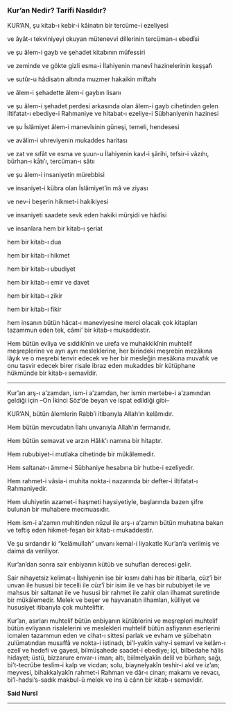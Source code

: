 ### Kur’an Nedir? Tarifi Nasıldır?
KUR’AN, şu kitab-ı kebir-i kâinatın bir tercüme-i ezeliyesi

ve âyât-ı tekviniyeyi okuyan mütenevvi dillerinin tercüman-ı ebedîsi

ve şu âlem-i gayb ve şehadet kitabının müfessiri

ve zeminde ve gökte gizli esma-i İlahiyenin manevî hazinelerinin keşşafı

ve sutûr-u hâdisatın altında muzmer hakaikin miftahı

ve âlem-i şehadette âlem-i gaybın lisanı

ve şu âlem-i şehadet perdesi arkasında olan âlem-i gayb cihetinden gelen iltifatat-ı ebediye-i Rahmaniye ve hitabat-ı ezeliye-i Sübhaniyenin hazinesi

ve şu İslâmiyet âlem-i manevîsinin güneşi, temeli, hendesesi

ve avâlim-i uhreviyenin mukaddes haritası

ve zat ve sıfât ve esma ve şuun-u İlahiyenin kavl-i şârihi, tefsir-i vâzıhı, bürhan-ı kātı’ı, tercüman-ı sâtıı

ve şu âlem-i insaniyetin mürebbisi

ve insaniyet-i kübra olan İslâmiyet’in mâ ve ziyası

ve nev-i beşerin hikmet-i hakikiyesi

ve insaniyeti saadete sevk eden hakiki mürşidi ve hâdîsi

ve insanlara hem bir kitab-ı şeriat

hem bir kitab-ı dua

hem bir kitab-ı hikmet

hem bir kitab-ı ubudiyet

hem bir kitab-ı emir ve davet

hem bir kitab-ı zikir

hem bir kitab-ı fikir

hem insanın bütün hâcat-ı maneviyesine merci olacak çok kitapları tazammun eden tek, câmi’ bir kitab-ı mukaddestir.

Hem bütün evliya ve sıddıkînin ve urefa ve muhakkikînin muhtelif meşreplerine ve ayrı ayrı mesleklerine, her birindeki meşrebin mezâkına lâyık ve o meşrebi tenvir edecek ve her bir mesleğin mesâkına muvafık ve onu tasvir edecek birer risale ibraz eden mukaddes bir kütüphane hükmünde bir kitab-ı semavîdir.

***

Kur’an arş-ı a’zamdan, ism-i a’zamdan, her ismin mertebe-i a’zamından geldiği için –On İkinci Söz’de beyan ve ispat edildiği gibi–

KUR’AN, bütün âlemlerin Rabb’i itibarıyla Allah’ın kelâmıdır.

Hem bütün mevcudatın İlahı unvanıyla Allah’ın fermanıdır.

Hem bütün semavat ve arzın Hâlık’ı namına bir hitaptır.

Hem rububiyet-i mutlaka cihetinde bir mükâlemedir.

Hem saltanat-ı âmme-i Sübhaniye hesabına bir hutbe-i ezeliyedir.

Hem rahmet-i vâsia-i muhita nokta-i nazarında bir defter-i iltifatat-ı Rahmaniyedir.

Hem uluhiyetin azamet-i haşmeti haysiyetiyle, başlarında bazen şifre bulunan bir muhabere mecmuasıdır.

Hem ism-i a’zamın muhitinden nüzul ile arş-ı a’zamın bütün muhatına bakan ve teftiş eden hikmet-feşan bir kitab-ı mukaddestir.

Ve şu sırdandır ki “kelâmullah” unvanı kemal-i liyakatle Kur’an’a verilmiş ve daima da veriliyor.

Kur’an’dan sonra sair enbiyanın kütüb ve suhufları derecesi gelir.

Sair nihayetsiz kelimat-ı İlahiyenin ise bir kısmı dahi has bir itibarla, cüz’î bir unvan ile hususi bir tecelli ile cüz’î bir isim ile ve has bir rububiyet ile ve mahsus bir saltanat ile ve hususi bir rahmet ile zahir olan ilhamat suretinde bir mükâlemedir. Melek ve beşer ve hayvanatın ilhamları, külliyet ve hususiyet itibarıyla çok muhteliftir.

Kur’an, asırları muhtelif bütün enbiyanın kütüblerini ve meşrepleri muhtelif bütün evliyanın risalelerini ve meslekleri muhtelif bütün asfiyanın eserlerini icmalen tazammun eden ve cihat-ı sittesi parlak ve evham ve şübehatın zulümatından musaffâ ve nokta-i istinadı, bi’l-yakîn vahy-i semavî ve kelâm-ı ezelî ve hedefi ve gayesi, bilmüşahede saadet-i ebediye; içi, bilbedahe hâlis hidayet; üstü, bizzarure envar-ı iman; altı, biilmelyakîn delil ve bürhan; sağı, bi’t-tecrübe teslim-i kalp ve vicdan; solu, biaynelyakîn teshir-i akıl ve iz’an; meyvesi, bihakkalyakîn rahmet-i Rahman ve dâr-ı cinan; makamı ve revacı, bi’l-hadsi’s-sadık makbul-ü melek ve ins ü cânn bir kitab-ı semavîdir.

**Said Nursî**

***

